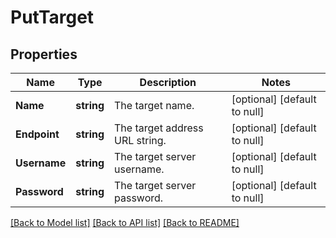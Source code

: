 # PutTarget

## Properties
Name | Type | Description | Notes
------------ | ------------- | ------------- | -------------
**Name** | **string** | The target name. | [optional] [default to null]
**Endpoint** | **string** | The target address URL string. | [optional] [default to null]
**Username** | **string** | The target server username. | [optional] [default to null]
**Password** | **string** | The target server password. | [optional] [default to null]

[[Back to Model list]](../README.md#documentation-for-models) [[Back to API list]](../README.md#documentation-for-api-endpoints) [[Back to README]](../README.md)


